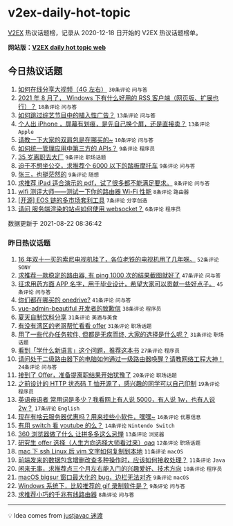 # v2ex-daily-hot-topic

[V2EX](https://www.v2ex.com/) 热议话题榜，记录从 2020-12-18 日开始的 V2EX 热议话题榜单。

**网站版：[V2EX daily hot topic web](https://boojack.github.io/v2ex-daily-hot-topic-web/)**

## 今日热议话题

<!-- TODAY BEGIN -->

1. [如何在线分享大视频（4G 左右）](https://www.v2ex.com/t/797251) `30条评论` `问与答`
1. [2021 年 8 月了， Windows 下有什么好用的 RSS 客户端（网页版、扩展也行）？](https://www.v2ex.com/t/797265) `18条评论` `问与答`
1. [如何跳过综艺节目中的植入性广告？](https://www.v2ex.com/t/797274) `13条评论` `问与答`
1. [个人出 iPhone ，屏幕有划痕，是先自己换个屏，还是直接卖？](https://www.v2ex.com/t/797255) `13条评论` `Apple`
1. [请教一下大家的双肩包是在哪买的~](https://www.v2ex.com/t/797260) `10条评论` `问与答`
1. [如何统一管理应用中第三方的 APIs？](https://www.v2ex.com/t/797284) `9条评论` `程序员`
1. [35 岁离职去大厂](https://www.v2ex.com/t/797277) `9条评论` `职场话题`
1. [迫于不想坐公交，求推荐个 6000 以下的踏板摩托车](https://www.v2ex.com/t/797263) `9条评论` `问与答`
1. [张三，也挺茫然的](https://www.v2ex.com/t/797250) `9条评论` `随想`
1. [求推荐 iPad 适合演示的 pdf，试了很多都不能满足要求。](https://www.v2ex.com/t/797271) `8条评论` `问与答`
1. [wifi 测评大师——测试一下你的路由器 Wi-Fi 性能](https://www.v2ex.com/t/797254) `8条评论` `路由器`
1. [[开源] EOS 链的多市场套利工具](https://www.v2ex.com/t/797258) `7条评论` `分享创造`
1. [请问 服务端渲染的站点如何使用 websocket？](https://www.v2ex.com/t/797249) `6条评论` `程序员`

数据更新于 2021-08-22 08:36:42

<!-- TODAY END -->

### 昨日热议话题

<!-- YESTERDAY BEGIN -->

1. [16 年双十一买的索尼电视机挂了，各位老铁的电视机用了几年呀。](https://www.v2ex.com/t/797135) `52条评论` `SONY`
1. [求推荐一款稳定的路由器, 有 ping 1000 次的结果截图就好了](https://www.v2ex.com/t/797204) `47条评论` `问与答`
1. [征求用药方面 APP 名字，用于毕业设计，希望大家可以贡献一些好点子。](https://www.v2ex.com/t/797195) `45条评论` `问与答`
1. [你们都在哪买的 onedrive?](https://www.v2ex.com/t/797138) `41条评论` `问与答`
1. [vue-admin-beautiful 开发者的致歉信](https://www.v2ex.com/t/797159) `38条评论` `程序员`
1. [夏天自制饮料分享](https://www.v2ex.com/t/797136) `31条评论` `美酒与美食`
1. [有没有湾区的老哥帮忙看看 offer](https://www.v2ex.com/t/797145) `31条评论` `职场话题`
1. [用了一些代办任务软件, 但都是无疾而终, 大家的选择是什么呢？](https://www.v2ex.com/t/797166) `31条评论` `职场话题`
1. [看到「学什么新语言」这个问题，推荐这本书](https://www.v2ex.com/t/797161) `27条评论` `程序员`
1. [请问处于二级路由器下的电脑如何通过一级路由器唤醒？请教网络工程大神！](https://www.v2ex.com/t/797186) `24条评论` `问与答`
1. [接到了 Offer，准备提离职结果开始犹豫了](https://www.v2ex.com/t/797236) `20条评论` `职场话题`
1. [之前设计的 HTTP 状态码 T 恤开源了，感兴趣的同学可以自己印制](https://www.v2ex.com/t/797144) `19条评论` `程序员`
1. [英语母语者 常用词是多少？我看网上有人说 5000，有人说 1w，也有人说 2w？](https://www.v2ex.com/t/797194) `17条评论` `English`
1. [现在有啥云服务器优惠吗？用来挂些小软件，嘿嘿~](https://www.v2ex.com/t/797137) `16条评论` `优惠信息`
1. [有用 switch 看 youtube 的么？](https://www.v2ex.com/t/797190) `14条评论` `Nintendo Switch`
1. [360 浏览器做了什么 让拼多多这么忌惮](https://www.v2ex.com/t/797174) `13条评论` `浏览器`
1. [研究生 offer 选择（人生方向选择大师看过来）qaq](https://www.v2ex.com/t/797167) `12条评论` `职场话题`
1. [mac 下 ssh Linux 后 vim 文字如何复制到本地](https://www.v2ex.com/t/797205) `11条评论` `macOS`
1. [前端发来的数据包含增删改查多种操作时，应该如何接收处理？](https://www.v2ex.com/t/797170) `11条评论` `Java`
1. [闲来无事，求推荐点三个月左右能入门的兴趣爱好、技术方向](https://www.v2ex.com/t/797247) `10条评论` `程序员`
1. [macOS bigsur 窗口最大化的 bug，边栏无法对齐](https://www.v2ex.com/t/797211) `9条评论` `macOS`
1. [Windows 系统下，比较推荐的 gif 录制软件是？](https://www.v2ex.com/t/797173) `9条评论` `问与答`
1. [求推荐小巧的千兆有线路由器](https://www.v2ex.com/t/797212) `8条评论` `问与答`

<!-- YESTERDAY END -->

---

💡 Idea comes from [justjavac 迷渡](https://github.com/justjavac/)
